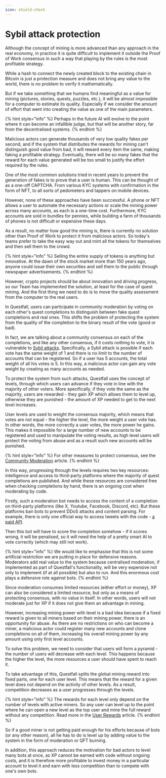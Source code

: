 ```yaml
---
icon: shield-check
---
```


# Sybil attack protection

Although the concept of mining is more advanced than any approach in the real economy, in practice it is quite difficult to implement it outside the Proof of Work consensus in such a way that playing by the rules is the most profitable strategy.

While a hash to connect the newly created block to the existing chain in Bitcoin is just a protection measure and does not bring any value to the world, there is no problem to verify it mathematically.&#x20;

But if we take something that we humans find meaningful as a value for mining (pictures, stories, quests, puzzles, etc.), it will be almost impossible for a computer to estimate its quality. Especially if we consider the amount of effort that went into creating the value as one of the main parameters.

{% hint style="info" %}
Perhaps in the future AI will evolve to the point where it can become an infallible judge, but that will be another story, far from the decentralised systems.
{% endhint %}

Malicious actors can generate thousands of very low quality fakes per second, and if the system that distributes the rewards for mining can't distinguish good value from bad, it will reward every item the same, making faking a profitable strategy. Eventually, there will be so many fakes that the reward for each value generated will be too small to justify the effort required by the rules.

One of the most common solutions tried in recent years to prevent the generation of fakes is to prove that a user is human. This can be thought of as a one-off CAPTCHA. From various KYC systems with confirmation in the form of NFT, to all sorts of pedometers and tappers on mobile devices.

However, none of these approaches have been successful. A phone or NFT allows a user to automate the necessary actions or scale the mining power across many accounts, as each is a one-time cost. Furthermore, KYC accounts are sold in bundles for pennies, while building a farm of thousands of phones is not difficult or expensive these days.

As a result, no matter how good the mining is, there is currently no solution other than Proof of Work to protect it from malicious actors. So today's teams prefer to take the easy way out and mint all the tokens for themselves and then sell them to the crowd.

{% hint style="info" %}
Selling the entire supply of tokens is anything but innovative. At the dawn of the stock market more than 150 years ago, anyone could issue their own securities and sell them to the public through newspaper advertisements.
{% endhint %}

However, crypto projects should be about innovation and driving progress, so our Team has implemented the solution, at least for the case of quest mining. And the first thing we need to do is to move the quality assessment from the computer to the real users.

In Questfall, users can participate in community moderation by voting on each other's quest completions to distinguish between fake quest completions and real ones. This shifts the problem of protecting the system from the quality of the completion to the binary result of the vote (good or bad).

In fact, we are talking about a community consensus on each of the completions, and like any other consensus, if it costs nothing to vote, it is vulnerable to [Sybil attacks](https://en.wikipedia.org/wiki/Sybil\_attack). Specifically, a Sybil attack is possible if each vote has the same weight of 1 and there is no limit to the number of accounts that can be registered. So if a user has 5 accounts, the total weight of all his votes is 5. In this way, a malicious actor can gain any vote weight by creating as many accounts as needed.

To protect the system from such attacks, Questfall uses the concept of levels, through which users can advance if they vote in line with the majority of other voters. More specifically, if they vote the same as the majority, users are rewarded - they gain XP which allows them to level up, otherwise they are punished - the amount of XP needed to get to the next level increases.

User levels are used to weight the consensus majority, which means that votes are not equal - the higher the level, the more weight a user vote has. In other words, the more correctly a user votes, the more power he gains. This makes it impossible for a large number of new accounts to be registered and used to manipulate the voting results, as high level users will protect the voting from abuse and as a result such new accounts will be punished.

{% hint style="info" %}
For other measures to protect consensus, see the [Community Moderation](../quest-mining/community-moderation.md) article.
{% endhint %}

In this way, progressing through the levels requires two key resources: intelligence and access to third-party platforms where the majority of quest completions are published. And while these resources are considered free when checking completions by hand, there is an ongoing cost when moderating by code.

Firstly, such a moderation bot needs to access the content of a completion on third-party platforms (like X, Youtube, Facebook, Discord, etc). But these platforms ban bots to prevent DDoS attacks and content parsing. For example, there is only one official way to access tweets with the code - [a paid API](https://developer.x.com/en/docs/x-api/getting-started/about-x-api).

Then this bot will have to score the completion somehow - if it scores wrong, it will be penalised, so it will need the help of a pretty smart AI to vote correctly (which may still not work).

{% hint style="info" %}
We would like to emphasise that this is not some artificial restriction we are putting in place for defensive reasons. Moderators add real value to the system because centralised moderation, if implemented as part of Questfall's functionality, will be very expensive not only to implement (if at all possible) but also to run. And this enormous cost plays a defensive role against bots.
{% endhint %}

Since moderation consumes limited resources (either effort or money), XP can also be considered a limited resource, but only as a means of protecting consensus, with no value in itself. In other words, users will not moderate just for XP if it does not give them an advantage in mining.

However, increasing mining power with level is a bad idea because if a fixed reward is given to all miners based on their mining power, there is an opportunity for abuse. As there are no restrictions on who can become a miner, a malicious actor could register many new accounts and clone completions on all of them, increasing his overall mining power by any amount using only first level accounts.

To solve this problem, we need to consider that users will form a pyramid - the number of users will decrease with each level. This happens because the higher the level, the more resources a user should have spent to reach it.

To take advantage of this, Questfall splits the global mining reward into fixed parts, one for each user level. This means that the reward for a given level does not depend on the activity of other levels. As a result, competition decreases as a user progresses through the levels.&#x20;

{% hint style="info" %}
The rewards for each level only depend on the number of levels with active miners. So any user can level up to the point where he can open a new level as the top user and mine the full reward without any competition. Read more in the [User Rewards](../quest-mining/user-rewards.md) article.
{% endhint %}

So if a good miner is not getting paid enough for his efforts because of bots (or any other reason), all he has to do is level up by adding value to the system in the form of moderation or QFT burning.

In addition, this approach reduces the motivation for bad actors to level many bots at once, as XP cannot be earned with code without ongoing costs, and it is therefore more profitable to invest money in a particular account to level it and earn with less competition than to compete with one's own bots.
